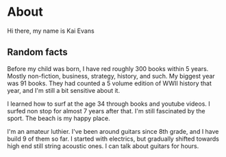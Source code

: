# About

Hi there, my name is Kai Evans

## Random facts

Before my child was born, I have red roughly 300 books within 5 years. Mostly
non-fiction, business, strategy, history, and such. My biggest year was 91
books. They had counted a 5 volume edition of WWII history that year, and I'm
still a bit sensitive about it.

I learned how to surf at the age 34 through books and youtube videos. I surfed
non stop for almost 7 years after that. I'm still fascinated by the sport. The
beach is my happy place.

I'm an amateur luthier. I've been around guitars since 8th grade, and I have
build 9 of them so far. I started with electrics, but gradually shifted towards
high end still string acoustic ones. I can talk about guitars for hours.
